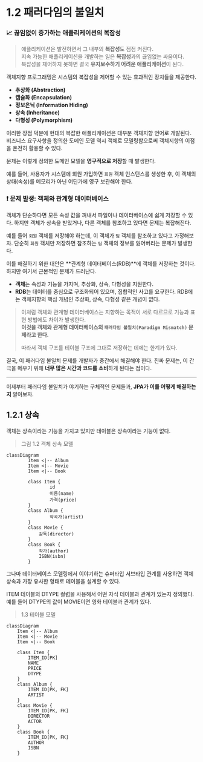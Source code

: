 # 1.2 패러다임의 불일치

### 📈 끊임없이 증가하는 애플리케이션의 복잡성

> 애플리케이션은 발전하면서 그 내부의 **복잡성**도 점점 커진다.  
> 지속 가능한 애플리케이션을 개발하는 일은 **복잡성**과의 끊임없는 싸움이다.  
> 복잡성을 제어하지 못하면 결국 **유지보수하기 어려운 애플리케이션**이 된다.

객체지향 프로그래밍은 시스템의 복잡성을 제어할 수 있는 효과적인 장치들을 제공한다.

-   **추상화 (Abstraction)**
-   **캡슐화 (Encapsulation)**
-   **정보은닉 (Information Hiding)**
-   **상속 (Inheritance)**
-   **다형성 (Polymorphism)**

이러한 장점 덕분에 현대의 복잡한 애플리케이션은 대부분 객체지향 언어로 개발된다. 비즈니스 요구사항을 정의한 도메인 모델 역시 객체로 모델링함으로써 객체지향의 이점을 온전히 활용할 수 있다.

문제는 이렇게 정의한 도메인 모델을 **영구적으로 저장**할 때 발생한다.

예를 들어, 사용자가 시스템에 회원 가입하면 `회원` 객체 인스턴스를 생성한 후, 이 객체의 상태(속성)를 메모리가 아닌 어딘가에 영구 보관해야 한다.

### ❗ 문제 발생: 객체와 관계형 데이터베이스

객체가 단순하다면 모든 속성 값을 꺼내서 파일이나 데이터베이스에 쉽게 저장할 수 있다. 하지만 객체가 상속을 받았거나, 다른 객체를 참조하고 있다면 문제는 복잡해진다.

예를 들어 `회원` 객체를 저장해야 하는데, 이 객체가 `팀` 객체를 참조하고 있다고 가정해보자. 단순히 `회원` 객체만 저장하면 참조하는 `팀` 객체의 정보를 잃어버리는 문제가 발생한다.

이를 해결하기 위한 대안은 **관계형 데이터베이스(RDB)**에 객체를 저장하는 것이다. 하지만 여기서 근본적인 문제가 드러난다.

-   **객체**는 속성과 기능을 가지며, 추상화, 상속, 다형성을 지원한다.
-   **RDB**는 데이터를 중심으로 구조화되어 있으며, 집합적인 사고를 요구한다. RDB에는 객체지향의 핵심 개념인 추상화, 상속, 다형성 같은 개념이 없다.

> 이처럼 객체와 관계형 데이터베이스는 지향하는 목적이 서로 다르므로 기능과 표현 방법에도 차이가 발생한다.  
> **이것을 객체와 관계형 데이터베이스의 `패러다임 불일치(Paradigm Mismatch)` 문제라고 한다.**
>
> 따라서 객체 구조를 테이블 구조에 그대로 저장하는 데에는 한계가 있다.

결국, 이 패러다임 불일치 문제를 개발자가 중간에서 해결해야 한다. 진짜 문제는, 이 간극을 메우기 위해 **너무 많은 시간과 코드를 소비**하게 된다는 점이다.

---

이제부터 패러다임 불일치가 야기하는 구체적인 문제들과, **JPA가 이를 어떻게 해결하는지** 알아보자.

## 1.2.1 상속
객체는 상속이라는 기능을 가지고 있지만 테이블은 상속이라는 기능이 없다.
> 그림 1.2 객체 상속 모델
```mermaid
classDiagram
        Item <|-- Album
        Item <|-- Movie
        Item <|-- Book
        
        class Item {
                id
                이름(name)
                가격(price)
        }
        class Album {
                작곡가(artist)
        }
        class Movie { 
            감독(director)
        }
        class Book {
            작가(author)
            ISBN(isbn)
        }
```
그나마 데이터베이스 모델링에서 이야기하는 슈퍼타입 서브타입 관계를 사용하면 객체 상속과 가장 유사한 형태로 테이블을 설계할 수 있다. 

ITEM 테이블의 DTYPE 컬럼을 사용해서 어떤 자식 테이블과 관계가 있는지 정의했다. 예를 들어 DTYPE의 값이 MOVIE이면 영화 테이블과 관계가 있다.
>1.3 테이블 모델
```mermaid
classDiagram
    Item <|-- Album
    Item <|-- Movie
    Item <|-- Book

    class Item {
        ITEM_ID[PK]
        NAME
        PRICE
        DTYPE
    }
    class Album {
        ITEM_ID[PK, FK]
        ARTIST
    }
    class Movie {
        ITEM_ID[PK, FK]
        DIRECTOR
        ACTOR
    }
    class Book {
        ITEM_ID[PK, FK]
        AUTHOR
        ISBN
    }
```